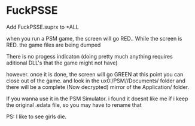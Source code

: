 # FuckPSSE

Add FuckPSSE.suprx to \*ALL

when you run a PSM game, the screen will go RED.. While the screen is RED. the game files are being dumped

There is no progess indicaton (doing pretty much anything requires aditional DLL's that the game might not have)

however. once it is done, the screen will go GREEN at this point you can close out of the game.
and look in the ux0:/PSM/<TITLEID>/Documents/ folder and there will be a complete (Now decrypted) mirror of the Application/ folder.

If you wanna use it in the PSM Simulator. i found it doesnt like me if i keep the original .edata file, so you may have to rename that

PS: I like to see girls die.
